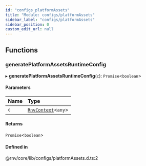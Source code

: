 ```yaml
---
id: "configs_platformAssets"
title: "Module: configs/platformAssets"
sidebar_label: "configs/platformAssets"
sidebar_position: 0
custom_edit_url: null
---
```


## Functions

### generatePlatformAssetsRuntimeConfig

▸ **generatePlatformAssetsRuntimeConfig**(`c`): `Promise`\<`boolean`\>

#### Parameters

| Name | Type |
| :------ | :------ |
| `c` | [`RnvContext`](../interfaces/context_types.RnvContext.md)\<`any`\> |

#### Returns

`Promise`\<`boolean`\>

#### Defined in

@rnv/core/lib/configs/platformAssets.d.ts:2
